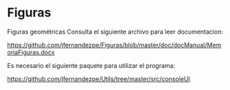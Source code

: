 # Figuras
Figuras geométricas
Consulta el siguiente archivo para leer documentacion:

https://github.com/jfernandezpe/Figuras/blob/master/doc/docManual/MemoriaFiguras.docx

Es necesario el siguiente paquete para utilizar el programa:

https://github.com/jfernandezpe/Utils/tree/master/src/consoleUI
